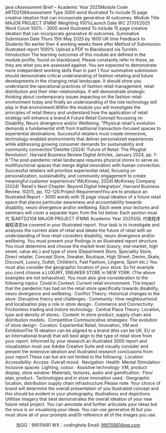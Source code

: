 java cAssessment Brief – Academic Year 2025Module Code   ARTD2108Assessment Type   3000 word illustrated To include 15 page creative ideation that can incorporate generative AI outcomes.   Module Title   MAJOR PROJECT (FMM)   Weighting   100%Launch Date   WC 27/01/2025   Word Count   100% - 3000 word illustrated To include 15 page creative ideation that can incorporate generative AI outcomes.   Summative Submission Date      Thurs 15th May 2025 by 1600 UK time   Feedback to Students      No earlier than 4 working weeks there after   Method of Submission illustrated report 1000%   Upload a PDF to Blackboard via Turnitin.      
Introduction
The learning outcomes of this module are defined in the module profile, found on blackboard. Please constantly   refer to these, as they are what you are assessed against. You are expected to demonstrate more independent working skills than in part 1.Your summative submission should demonstrate critical understanding of fashion retailing and future developments in the changing retail landscape. It should show you understand the operational practices of fashion retail management, retail distribution and their inter-relationships. It will demonstrate strategic thinking about contemporary issues impacting on the fashion retail environment today and finally an understanding of the role technology will play in that environment.Within the module you will investigate the principles of retail theory and understand how the application of retail strategy will enhance a brand.A Future    Retail Concept focussing on Disability, Neuro divergence and/or Wellbeing.   "Physical retail's evolution demands a fundamental shift from traditional transaction-focused spaces to experiential destinations. Successful retailers must create immersive, technology-enabled environments that deliver personalized experiences while addressing growing consumer demands for sustainability and community connection"Deloitte (2024) 'Future of Retail: The Phygital Revolution', Harvard Business Review Digital Articles, January 2024, pp. 1-8."The post-pandemic retail landscape requires physical stores to serve as multifunctional spaces that merge digital innovation with human connection. Successful retailers will prioritize experiential retail, focusing on personalization, sustainability, and community engagement to create meaningful customer experiences"(McKinsey, 2024).McKinsey  Company (2024) 'Retail's Next Chapter: Beyond Digital Integration', Harvard Business Review, 102(1), pp. 112-120.Project RequirementYou are to produce an Illustrated Report – 3000 words with 15 page visual ideation of a future retail space that places particular awareness and accountability towards disability, neuro divergence and/or wellbeing. Each week your lectures and seminars will cover a separate topic from the list below. Each section must 代 写ARTD2108 MAJOR PROJECT (FMM) Academic Year 2025SQL
代做程序编程语言be covered in your Illustrated report. Your task is to investigate and analyses the current state of retail and ideate the future of retail with an understanding of how retail considers disability, neuro divergence and/or wellbeing.
You must present your findings in an Illustrated report structure. You must determine and choose the market level   (luxury, mid-market, high street, value etc.)      and type of store   (Department Store, Speciality Store, Direct retailer, Concept Store, Sneaker,    Boutique, High Street, Denim, Skate, Discount, Luxury, Outlet, Children’s, Fast Fashion, Lingerie, Sport etc.) You must also consider the geographic location of your store. So for example you cond choose a LUXURY, SNEAKER STORE in NEW YORK. (The above examples are not exhaustive).
You must also give consideration to the following topics·   Covid in Context: Current retail environment. The Impact that the pandemic has had on the retail store specifically towards disability, neuro divergence and wellbeing.·   Conflict Theory: Historical changes to the store. Disruptive theory and challenges.·   Community: How neighbourhood and localisation play a role in store design.·   Commerce and Connectivity:    Frictionless trading and instore technology.·   Central Place Theory: Location, type and density of stores.·   Content: In store product, supply chain and distribution models.·   Competitive  Communicative strategies: The evolution of store design.·   Curation: Experiential Retail, Innovation, VM and ExhibitionThe 15 ideation can be aligned to a    brand (this can be UK, EU or an International brand) that will best align to the type of retail store from your report. Informed by your research an illustrated 3000 report and visualisation must use Adobe Creative Suite and visually consider and present the extensive ideation and illustrated research conclusions from your report.These can but are not limited to the following:·   Location·   Accessibility·   Access·   Overall mood.·   Navigation·   Health·   Mental Stimulation·   Inclusive spaces·   Lighting, colour.·   Assistive technology·   VM, product display, store window·   Materials, textures, audio and gamification.·   Floor plan, product.·   Technologies and in store innovation used.·   Geographic location, distribution  supply chain infrastructure.Please note: Your choice of brand   will determine the overall presentation of you illustrated concept and this should be evident in your photography, illustrations and depictions. Utilitise imagery that best demonstrates the overall ideation of your new future retail project. You can annotate and further articulate your ideas but the onus is on visualising your ideas.      You can use generative AI but you must show all of your prompts and/0r reference all of the images you use.


         
加QQ：99515681  WX：codinghelp  Email: 99515681@qq.com
